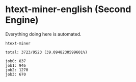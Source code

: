 # htext-miner-english (Second Engine)

Everything doing here is automated.

```
htext-miner

total: 3723/9523 (39.0948230599601%)

job0: 837
job1: 946
job2: 1270
job3: 670
```